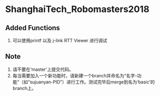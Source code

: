 # ShanghaiTech_Robomasters2018
## Added Functions
1. 可以使用printf 以及 j-link RTT Viewer 进行调试
## Note
1. 请不要在‘master’上提交代码。
2. 每当需要加入一个新功能时，请新建一个branch并命名为“名字-功能”（如“sujuanyan-PID”）进行工作。测试完毕后merge到名为‘basic’的branch上。